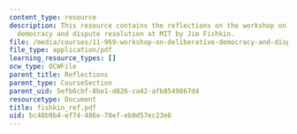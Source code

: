 ```yaml
---
content_type: resource
description: This resource contains the reflections on the workshop on deliberative
  democracy and dispute resolution at MIT by Jim Fishkin.
file: /media/courses/11-969-workshop-on-deliberative-democracy-and-dispute-resolution-summer-2005/bc48b9b4ef74486e70efeb0d57ec23e6_fishkin_ref.pdf
file_type: application/pdf
learning_resource_types: []
ocw_type: OCWFile
parent_title: Reflections
parent_type: CourseSection
parent_uid: 5efb6cbf-8be1-d826-ca42-afb8549867d4
resourcetype: Document
title: fishkin_ref.pdf
uid: bc48b9b4-ef74-486e-70ef-eb0d57ec23e6
---
```

